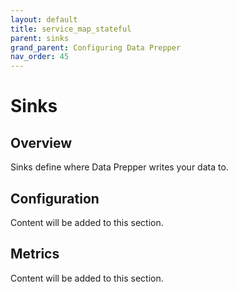 ```yaml
---
layout: default
title: service_map_stateful
parent: sinks
grand_parent: Configuring Data Prepper
nav_order: 45
---
```


# Sinks

## Overview

Sinks define where Data Prepper writes your data to. 

## Configuration

Content will be added to this section.

## Metrics

Content will be added to this section.
